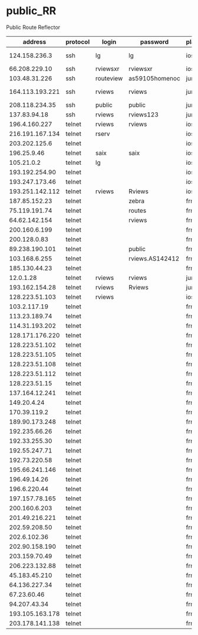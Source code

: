 # public_RR
Public Route Reflector

|address        |protocol   |login    |password       |platform     |company                                       |
|---------------|-----------|---------|---------------|-------------|----------------------------------------------|
|124.158.236.3  |ssh        |lg       |lg             |iosxe        |Global Transit Communications (GTC)           |
|66.208.229.10  |ssh        |rviewsxr |rviewsxr       |iosxr        |Comcast National Engineering                  |
|103.48.31.226  |ssh        |routeview|as59105homenoc |junos        |Home NOC Operators                            |
|164.113.193.221|ssh        |rviews   |rviews         |junos        |Kansas Research and Education Network (KanREN)|
|208.118.234.35 |ssh        |public   |public         |junos        |TOWARDEX Carrier Services                     |
|137.83.94.18   |ssh        |rviews   |rviews123      |junos        |Whitesky                                      |
|196.4.160.227  |telnet     |rviews   |rviews         |iosxe        |Internet Solution is.co.za                    |
|216.191.167.134|telnet     |rserv    |               |iosxe        |MTS Allstream                                 |
|203.202.125.6  |telnet     |         |               |iosxe        |optus.net.au                                  |
|196.25.9.46    |telnet     |saix     |saix           |iosxe        |SAIX                                          |
|105.21.0.2     |telnet     |lg       |               |iosxe        |SEACOM                                        |
|193.192.254.90 |telnet     |         |               |iosxe        |sunrise.net                                   |
|193.247.173.46 |telnet     |         |               |iosxe        |Swisscom IP+                                  |
|193.251.142.112|telnet     |rviews   |Rviews         |iosxr        |Opentransit (Orange)                          |
|187.85.152.23  |telnet     |         |zebra          |frr          |G G NET Telecom                               |
|75.119.191.74  |telnet     |         |routes         |frr          |Host.net                                      |
|64.62.142.154  |telnet     |         |rviews         |frr          |Hurricane Electric                            |
|200.160.6.199  |telnet     |         |               |frr          |IX.br                                         |
|200.128.0.83   |telnet     |         |               |frr          |IX.br                                         |
|89.238.190.101 |telnet     |         |public         |frr          |M247                                          |
|103.168.6.255  |telnet     |         |rviews.AS142412|frr          |PORT:4423,Nexworks/AS142412                   |
|185.130.44.23  |telnet     |         |               |frr          |privex.io                                     |
|12.0.1.28      |telnet     |rviews   |rviews         |junos        |AT&T                                          |
|193.162.154.28 |telnet     |rviews   |Rviews         |junos        |tdc.net--TDC/AS3292                           |
|128.223.51.103 |telnet     |rviews   |               |iosxe        |routeviews.org                                |
|103.2.117.19   |telnet     |         |               |frr          |routeviews.org                                |
|113.23.189.74  |telnet     |         |               |frr          |routeviews.org                                |
|114.31.193.202 |telnet     |         |               |frr          |routeviews.org                                |
|128.171.176.220|telnet     |         |               |frr          |routeviews.org                                |
|128.223.51.102 |telnet     |         |               |frr          |routeviews.org                                |
|128.223.51.105 |telnet     |         |               |frr          |routeviews.org                                |
|128.223.51.108 |telnet     |         |               |frr          |routeviews.org                                |
|128.223.51.112 |telnet     |         |               |frr          |routeviews.org                                |
|128.223.51.15  |telnet     |         |               |frr          |routeviews.org                                |
|137.164.12.241 |telnet     |         |               |frr          |routeviews.org                                |
|149.20.4.24    |telnet     |         |               |frr          |routeviews.org                                |
|170.39.119.2   |telnet     |         |               |frr          |routeviews.org                                |
|189.90.173.248 |telnet     |         |               |frr          |routeviews.org                                |
|192.235.66.26  |telnet     |         |               |frr          |routeviews.org                                |
|192.33.255.30  |telnet     |         |               |frr          |routeviews.org                                |
|192.55.247.71  |telnet     |         |               |frr          |routeviews.org                                |
|192.73.220.58  |telnet     |         |               |frr          |routeviews.org                                |
|195.66.241.146 |telnet     |         |               |frr          |routeviews.org                                |
|196.49.14.26   |telnet     |         |               |frr          |routeviews.org                                |
|196.6.220.44   |telnet     |         |               |frr          |routeviews.org                                |
|197.157.78.165 |telnet     |         |               |frr          |routeviews.org                                |
|200.160.6.203  |telnet     |         |               |frr          |routeviews.org                                |
|201.49.216.221 |telnet     |         |               |frr          |routeviews.org                                |
|202.59.208.50  |telnet     |         |               |frr          |routeviews.org                                |
|202.6.102.36   |telnet     |         |               |frr          |routeviews.org                                |
|202.90.158.190 |telnet     |         |               |frr          |routeviews.org                                |
|203.159.70.49  |telnet     |         |               |frr          |routeviews.org                                |
|206.223.132.88 |telnet     |         |               |frr          |routeviews.org                                |
|45.183.45.210  |telnet     |         |               |frr          |routeviews.org                                |
|64.136.227.34  |telnet     |         |               |frr          |routeviews.org                                |
|67.23.60.46    |telnet     |         |               |frr          |routeviews.org                                |
|94.207.43.34   |telnet     |         |               |frr          |routeviews.org                                |
|193.105.163.178|telnet     |         |               |frr          |routeviews.org                                |
|203.178.141.138|telnet     |         |               |frr          |routeviews.org                                |
